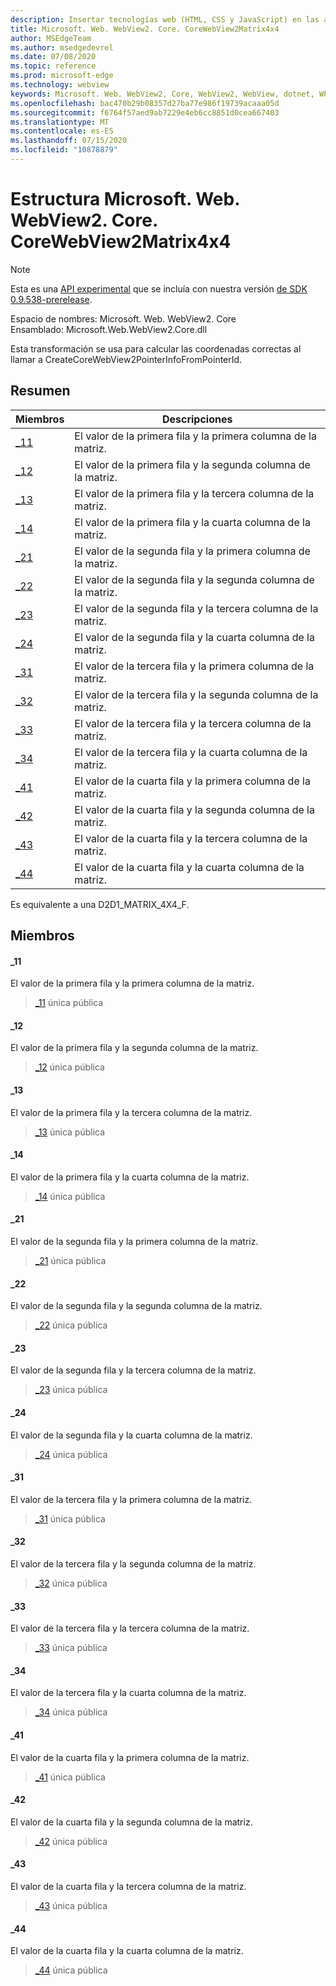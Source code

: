 ```yaml
---
description: Insertar tecnologías web (HTML, CSS y JavaScript) en las aplicaciones nativas con el control Microsoft Edge WebView2
title: Microsoft. Web. WebView2. Core. CoreWebView2Matrix4x4
author: MSEdgeTeam
ms.author: msedgedevrel
ms.date: 07/08/2020
ms.topic: reference
ms.prod: microsoft-edge
ms.technology: webview
keywords: Microsoft. Web. WebView2, Core, WebView2, WebView, dotnet, WPF, WinForms, App, Edge, CoreWebView2, CoreWebView2Controller, control de explorador, Edge HTML, Microsoft. Web. WebView2. Core. CoreWebView2Matrix4x4
ms.openlocfilehash: bac470b29b08357d27ba77e986f19739acaaa05d
ms.sourcegitcommit: f6764f57aed9ab7229e4eb6cc8851d0cea667403
ms.translationtype: MT
ms.contentlocale: es-ES
ms.lasthandoff: 07/15/2020
ms.locfileid: "10878879"
---
```

# Estructura Microsoft. Web. WebView2. Core. CoreWebView2Matrix4x4 

> [!NOTE]
> Esta es una [API experimental](../../../concepts/versioning.md#experimental-apis) que se incluía con nuestra versión [de SDK 0.9.538-prerelease](../../../releasenotes.md#09538).

Espacio de nombres: Microsoft. Web. WebView2. Core \
Ensamblado: Microsoft.Web.WebView2.Core.dll

Esta transformación se usa para calcular las coordenadas correctas al llamar a CreateCoreWebView2PointerInfoFromPointerId.

## Resumen

 Miembros                        | Descripciones
--------------------------------|---------------------------------------------
[_11](#_11) | El valor de la primera fila y la primera columna de la matriz.
[_12](#_12) | El valor de la primera fila y la segunda columna de la matriz.
[_13](#_13) | El valor de la primera fila y la tercera columna de la matriz.
[_14](#_14) | El valor de la primera fila y la cuarta columna de la matriz.
[_21](#_21) | El valor de la segunda fila y la primera columna de la matriz.
[_22](#_22) | El valor de la segunda fila y la segunda columna de la matriz.
[_23](#_23) | El valor de la segunda fila y la tercera columna de la matriz.
[_24](#_24) | El valor de la segunda fila y la cuarta columna de la matriz.
[_31](#_31) | El valor de la tercera fila y la primera columna de la matriz.
[_32](#_32) | El valor de la tercera fila y la segunda columna de la matriz.
[_33](#_33) | El valor de la tercera fila y la tercera columna de la matriz.
[_34](#_34) | El valor de la tercera fila y la cuarta columna de la matriz.
[_41](#_41) | El valor de la cuarta fila y la primera columna de la matriz.
[_42](#_42) | El valor de la cuarta fila y la segunda columna de la matriz.
[_43](#_43) | El valor de la cuarta fila y la tercera columna de la matriz.
[_44](#_44) | El valor de la cuarta fila y la cuarta columna de la matriz.

Es equivalente a una D2D1_MATRIX_4X4_F.

## Miembros

#### _11 

El valor de la primera fila y la primera columna de la matriz.

> [_11](#_11) única pública

#### _12 

El valor de la primera fila y la segunda columna de la matriz.

> [_12](#_12) única pública

#### _13 

El valor de la primera fila y la tercera columna de la matriz.

> [_13](#_13) única pública

#### _14 

El valor de la primera fila y la cuarta columna de la matriz.

> [_14](#_14) única pública

#### _21 

El valor de la segunda fila y la primera columna de la matriz.

> [_21](#_21) única pública

#### _22 

El valor de la segunda fila y la segunda columna de la matriz.

> [_22](#_22) única pública

#### _23 

El valor de la segunda fila y la tercera columna de la matriz.

> [_23](#_23) única pública

#### _24 

El valor de la segunda fila y la cuarta columna de la matriz.

> [_24](#_24) única pública

#### _31 

El valor de la tercera fila y la primera columna de la matriz.

> [_31](#_31) única pública

#### _32 

El valor de la tercera fila y la segunda columna de la matriz.

> [_32](#_32) única pública

#### _33 

El valor de la tercera fila y la tercera columna de la matriz.

> [_33](#_33) única pública

#### _34 

El valor de la tercera fila y la cuarta columna de la matriz.

> [_34](#_34) única pública

#### _41 

El valor de la cuarta fila y la primera columna de la matriz.

> [_41](#_41) única pública

#### _42 

El valor de la cuarta fila y la segunda columna de la matriz.

> [_42](#_42) única pública

#### _43 

El valor de la cuarta fila y la tercera columna de la matriz.

> [_43](#_43) única pública

#### _44 

El valor de la cuarta fila y la cuarta columna de la matriz.

> [_44](#_44) única pública

